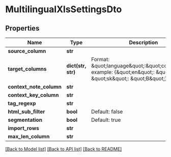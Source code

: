 # MultilingualXlsSettingsDto

## Properties
Name | Type | Description | Notes
------------ | ------------- | ------------- | -------------
**source_column** | **str** |  | [optional] 
**target_columns** | **dict(str, str)** | Format: \&quot;language\&quot;:\&quot;column\&quot;; example: {\&quot;en\&quot;: \&quot;A\&quot;, \&quot;sk\&quot;: \&quot;B\&quot;} | [optional] 
**context_note_column** | **str** |  | [optional] 
**context_key_column** | **str** |  | [optional] 
**tag_regexp** | **str** |  | [optional] 
**html_sub_filter** | **bool** | Default: false | [optional] 
**segmentation** | **bool** | Default: true | [optional] 
**import_rows** | **str** |  | [optional] 
**max_len_column** | **str** |  | [optional] 

[[Back to Model list]](../README.md#documentation-for-models) [[Back to API list]](../README.md#documentation-for-api-endpoints) [[Back to README]](../README.md)



